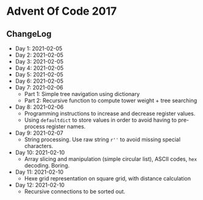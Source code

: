 # Advent Of Code 2017

## ChangeLog

* Day 1: 2021-02-05
* Day 2: 2021-02-05
* Day 3: 2021-02-05
* Day 4: 2021-02-05
* Day 5: 2021-02-05
* Day 6: 2021-02-05
* Day 7: 2021-02-06
  * Part 1: Simple tree navigation using dictionary
  * Part 2: Recursive function to compute tower weight + tree searching
* Day 8: 2021-02-06
  * Programming instructions to increase and decrease register values. 
  * Using `defaultdict` to store values in order to avoid having to pre-process register names.
* Day 9: 2021-02-07
  * String processing. Use raw string `r''` to avoid missing special characters.
* Day 10: 2021-02-10
  * Array slicing and manipulation (simple circular list), ASCII codes, `hex` decoding. Boring.
* Day 11: 2021-02-10
  * Hexe grid representation on square grid, with distance calculation
* Day 12: 2021-02-10
  * Recursive connections to be sorted out.